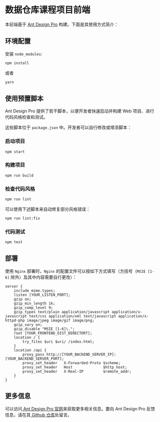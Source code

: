 # 数据仓库课程项目前端

本前端基于 [Ant Design Pro](https://pro.ant.design) 构建。下面是其使用方式简介：

## 环境配置

安装 `node_modules`:

```bash
npm install
```

或者

```bash
yarn
```

## 使用预置脚本

Ant Design Pro 提供了若干脚本，以便开发者快速启动并构建 Web 项目、进行代码风格检查和测试。 

这些脚本位于 `package.json` 中。开发者可以自行修改或增添脚本：

### 启动项目

```bash
npm start
```

### 构建项目

```bash
npm run build
```

### 检查代码风格

```bash
npm run lint
```

可以使用下述脚本来自动修复部分风格错误：

```bash
npm run lint:fix
```

### 代码测试

```bash
npm test
```

## 部署

使用 `Nginx` 部署时，`Nginx` 的配置文件可以按如下方式填写（方括号（`MSIE [1-6]` 除外）及其中内容需要自行更改）：

```
server {
    include mime.types;
    listen [YOUR_LISTEN_PORT];
    gzip on;
    gzip_min_length 1k;
    gzip_comp_level 9;
    gzip_types text/plain application/javascript application/x-javascript text/css application/xml text/javascript application/x-httpd-php image/jpeg image/gif image/png;
    gzip_vary on;
    gzip_disable "MSIE [1-6]\.";
    root [YOUR_FRONTEND_DIST_DERECTORT];
    location / {
        try_files $uri $uri/ /index.html;
    }
    location /api {
        proxy_pass http://[YOUR_BACKEND_SERVER_IP]:[YOUR_BACKEND_SERVER_PORT];
        proxy_set_header   X-Forwarded-Proto $scheme;
        proxy_set_header   Host              $http_host;
        proxy_set_header   X-Real-IP         $remote_addr;
    }
}
```

## 更多信息

可以访问[ Ant Design Pro 官网](https://pro.ant.design)来获取更多相关信息。要向 Ant Design Pro 反馈信息，请在其[ Github 仓库](https://github.com/ant-design/ant-design-pro)处留言。

